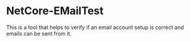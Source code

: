# NetCore-EMailTest
This is a tool that helps to verify if an email account setup is correct and emails can be sent from it.
